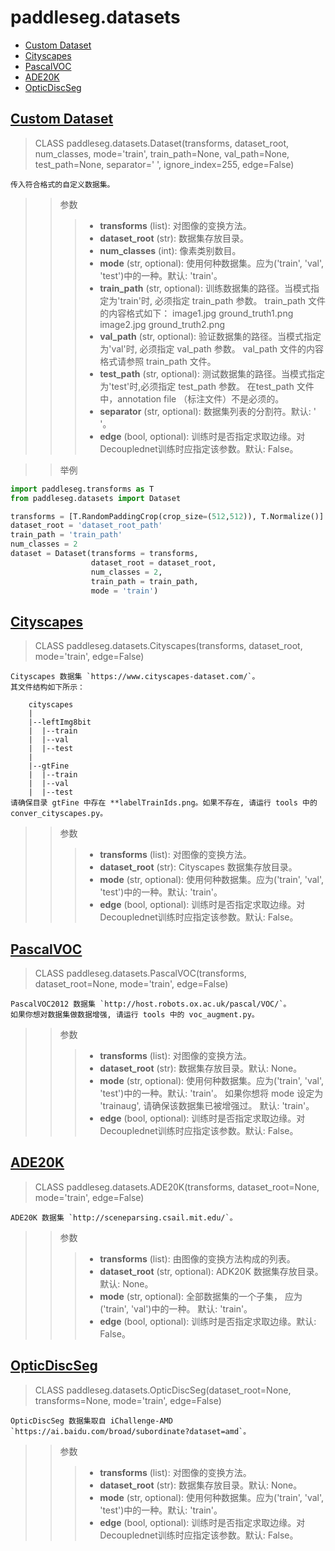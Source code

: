 # paddleseg.datasets
- [Custom Dataset](#custom-dataset)
- [Cityscapes](#Cityscapes)
- [PascalVOC](#PascalVOC)
- [ADE20K](#ADE20K)
- [OpticDiscSeg](#OpticDiscSeg)

## [Custom Dataset](../../paddleseg/datasets/dataset.py)
> CLASS paddleseg.datasets.Dataset(transforms, dataset_root, num_classes, mode='train', train_path=None, val_path=None, test_path=None, separator=' ', ignore_index=255, edge=False)

    传入符合格式的自定义数据集。


> > 参数
> > > - **transforms** (list): 对图像的变换方法。
> > > - **dataset_root** (str): 数据集存放目录。
> > > - **num_classes** (int): 像素类别数目。
> > > - **mode** (str, optional): 使用何种数据集。应为('train', 'val', 'test')中的一种。默认: 'train'。
> > > - **train_path** (str, optional): 训练数据集的路径。当模式指定为'train'时, 必须指定 train_path 参数。
        train_path 文件的内容格式如下：
        image1.jpg ground_truth1.png
        image2.jpg ground_truth2.png
> > > - **val_path** (str, optional): 验证数据集的路径。当模式指定为'val'时, 必须指定 val_path 参数。
        val_path 文件的内容格式请参照 train_path 文件。
> > > - **test_path** (str, optional): 测试数据集的路径。当模式指定为'test'时,必须指定 test_path 参数。
        在test_path 文件中，annotation file （标注文件）不是必须的。
> > > - **separator** (str, optional): 数据集列表的分割符。默认: ' '。
> > > - **edge** (bool, optional): 训练时是否指定求取边缘。对Decouplednet训练时应指定该参数。默认: False。

> > 举例

```python
import paddleseg.transforms as T
from paddleseg.datasets import Dataset

transforms = [T.RandomPaddingCrop(crop_size=(512,512)), T.Normalize()]
dataset_root = 'dataset_root_path'
train_path = 'train_path'
num_classes = 2
dataset = Dataset(transforms = transforms,
                  dataset_root = dataset_root,
                  num_classes = 2,
                  train_path = train_path,
                  mode = 'train')
```

## [Cityscapes](../../paddleseg/datasets/cityscapes.py)
> CLASS paddleseg.datasets.Cityscapes(transforms, dataset_root, mode='train', edge=False)

    Cityscapes 数据集 `https://www.cityscapes-dataset.com/`。
    其文件结构如下所示：

        cityscapes
        |
        |--leftImg8bit
        |  |--train
        |  |--val
        |  |--test
        |
        |--gtFine
        |  |--train
        |  |--val
        |  |--test
    请确保目录 gtFine 中存在 **labelTrainIds.png。如果不存在, 请运行 tools 中的conver_cityscapes.py。

> > 参数
> > > - **transforms** (list): 对图像的变换方法。
> > > - **dataset_root** (str): Cityscapes 数据集存放目录。
> > > - **mode** (str, optional): 使用何种数据集。应为('train', 'val', 'test')中的一种。默认: 'train'。
> > > - **edge** (bool, optional): 训练时是否指定求取边缘。对Decouplednet训练时应指定该参数。默认: False。


## [PascalVOC](../../paddleseg/datasets/voc.py)
> CLASS paddleseg.datasets.PascalVOC(transforms, dataset_root=None, mode='train', edge=False)

    PascalVOC2012 数据集 `http://host.robots.ox.ac.uk/pascal/VOC/`。
    如果你想对数据集做数据增强, 请运行 tools 中的 voc_augment.py。

> > 参数
> > > - **transforms** (list): 对图像的变换方法。
> > > - **dataset_root** (str): 数据集存放目录。默认: None。
> > > - **mode** (str, optional): 使用何种数据集。应为('train', 'val', 'test')中的一种。默认: 'train'。
        如果你想将 mode 设定为 'trainaug', 请确保该数据集已被增强过。 默认: 'train'。
> > > - **edge** (bool, optional): 训练时是否指定求取边缘。对Decouplednet训练时应指定该参数。默认: False。

## [ADE20K](../../paddleseg/datasets/ade.py)
> CLASS paddleseg.datasets.ADE20K(transforms, dataset_root=None, mode='train', edge=False)

    ADE20K 数据集 `http://sceneparsing.csail.mit.edu/`。

> > 参数
> > > - **transforms** (list): 由图像的变换方法构成的列表。
> > > - **dataset_root** (str, optional): ADK20K 数据集存放目录。 默认: None。
> > > - **mode** (str, optional): 全部数据集的一个子集， 应为('train', 'val')中的一种。 默认: 'train'。
> > > - **edge** (bool, optional): 训练时是否指定求取边缘。默认: False。

## [OpticDiscSeg](../../paddleseg/datasets/optic_disc_seg.py)
> CLASS paddleseg.datasets.OpticDiscSeg(dataset_root=None, transforms=None, mode='train', edge=False)

    OpticDiscSeg 数据集取自 iChallenge-AMD `https://ai.baidu.com/broad/subordinate?dataset=amd`。

> > 参数
> > > - **transforms** (list): 对图像的变换方法。
> > > - **dataset_root** (str): 数据集存放目录。默认: None。
> > > - **mode** (str, optional): 使用何种数据集。应为('train', 'val', 'test')中的一种。默认: 'train'。
> > > - **edge** (bool, optional): 训练时是否指定求取边缘。对Decouplednet训练时应指定该参数。默认: False。
